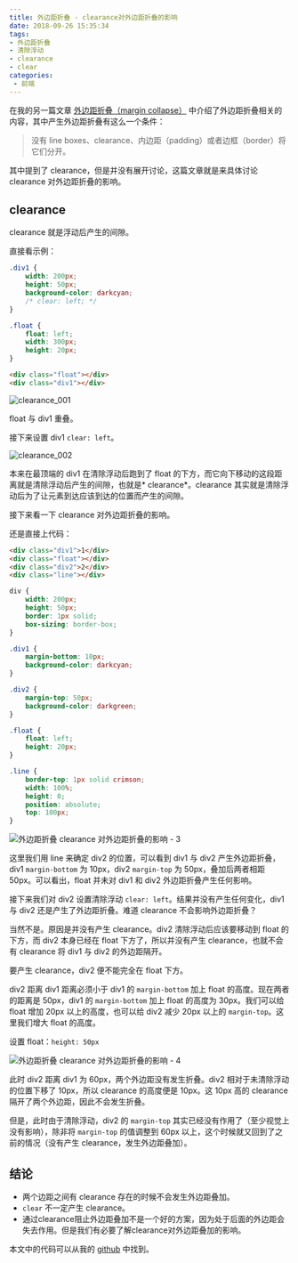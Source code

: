 ```yaml
---
title: 外边距折叠 - clearance对外边距折叠的影响
date: 2018-09-26 15:35:34
tags:
- 外边距折叠
- 清除浮动
- clearance
- clear
categories: 
 - 前端
---
```

在我的另一篇文章 [外边距折叠（margin collapse）](http://www.lasy.site/2018/09/14/%E5%A4%96%E8%BE%B9%E8%B7%9D%E6%8A%98%E5%8F%A0%EF%BC%88margin-collapse%EF%BC%89/) 中介绍了外边距折叠相关的内容，其中产生外边距折叠有这么一个条件：
> 没有 line boxes、clearance、内边距（padding）或者边框（border）将它们分开。

其中提到了 clearance，但是并没有展开讨论，这篇文章就是来具体讨论 clearance 对外边距折叠的影响。

## clearance

clearance 就是浮动后产生的间隙。

直接看示例：

```CSS
.div1 {
    width: 200px;
    height: 50px;
    background-color: darkcyan;
    /* clear: left; */
}

.float {
    float: left;
    width: 300px;
    height: 20px;
}
```

```HTML
<div class="float"></div>
<div class="div1"></div>
```

![clearance_001](https://s1.ax1x.com/2018/09/26/iMed41.png)

float 与 div1 重叠。

接下来设置 div1 `clear: left`。

![clearance_002](https://s1.ax1x.com/2018/09/26/iMe09x.png)

本来在最顶端的 div1 在清除浮动后跑到了 float 的下方，而它向下移动的这段距离就是清除浮动后产生的间隙，也就是* clearance*。clearance 其实就是清除浮动后为了让元素到达应该到达的位置而产生的间隙。

接下来看一下 clearance 对外边距折叠的影响。

还是直接上代码：

```HTML
<div class="div1">1</div>
<div class="float"></div>
<div class="div2">2</div>
<div class="line"></div>
```

```CSS
div {
    width: 200px;
    height: 50px;
    border: 1px solid;
    box-sizing: border-box;
}

.div1 {
    margin-bottom: 10px;
    background-color: darkcyan;
}

.div2 {
    margin-top: 50px;
    background-color: darkgreen;
}

.float {
    float: left;
    height: 20px;
}

.line {
    border-top: 1px solid crimson;
    width: 100%;
    height: 0;
    position: absolute;
    top: 100px;
}
```

![外边距折叠 clearance 对外边距折叠的影响 - 3](https://s1.ax1x.com/2018/09/26/iMev80.png)

这里我们用 line 来确定 div2 的位置，可以看到 div1 与 div2 产生外边距折叠，div1 `margin-bottom` 为 10px，div2 `margin-top` 为 50px，叠加后两者相距 50px。可以看出，float 并未对 div1 和 div2 外边距折叠产生任何影响。

接下来我们对 div2 设置清除浮动 `clear: left`。结果并没有产生任何变化，div1 与 div2 还是产生了外边距折叠。难道 clearance 不会影响外边距折叠？

当然不是。原因是并没有产生 clearance。div2 清除浮动后应该要移动到 float 的下方，而 div2 本身已经在 float 下方了，所以并没有产生 clearance，也就不会有 clearance 将 div1 与 div2 的外边距隔开。

要产生 clearance，div2 便不能完全在 float 下方。

div2 距离 div1 距离必须小于 div1 的 `margin-bottom` 加上 float 的高度。现在两者的距离是 50px，div1 的 `margin-bottom` 加上 float 的高度为 30px。我们可以给 float 增加 20px 以上的高度，也可以给 div2 减少 20px 以上的 `margin-top`。这里我们增大 float 的高度。

设置 float：`height: 50px`

![外边距折叠 clearance 对外边距折叠的影响 - 4](https://s1.ax1x.com/2018/09/26/iM3D29.png)

此时 div2 距离 div1 为 60px，两个外边距没有发生折叠。div2 相对于未清除浮动的位置下移了 10px，所以 clearance 的高度便是 10px。这 10px 高的 clearance 隔开了两个外边距，因此不会发生折叠。

但是，此时由于清除浮动，div2 的 `margin-top` 其实已经没有作用了（至少视觉上没有影响），除非将 `margin-top` 的值调整到 60px 以上，这个时候就又回到了之前的情况（没有产生 clearance，发生外边距叠加）。

## 结论

- 两个边距之间有 clearance 存在的时候不会发生外边距叠加。
- `clear` 不一定产生 clearance。
- 通过clearance阻止外边距叠加不是一个好的方案，因为处于后面的外边距会失去作用。但是我们有必要了解clearance对外边距叠加的影响。

本文中的代码可以从我的 [github](https://github.com/LasyIsLazy/code-collections/tree/master/front-end/demos/margin-collapse/clearance) 中找到。